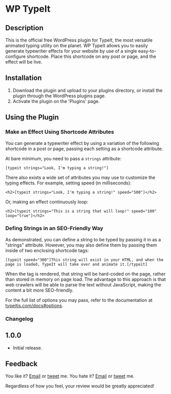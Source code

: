 # WP TypeIt

## Description
This is the official free WordPress plugin for TypeIt, the most versatile animated typing utility on the planet. WP TypeIt allows you to easily generate typewriter effects for your website by use of a single easy-to-configure shortcode. Place this shortcode on any post or page, and the effect will be live.

## Installation
1. Download the plugin and upload to your plugins directory, or install the plugin through the WordPress plugins page.
2. Activate the plugin on the 'Plugins' page.

## Using the Plugin

### Make an Effect Using Shortcode Attributes
You can generate a typewriter effect by using a variation of the following shortcode in a post or page, passing each setting as a shortcode attribute. 

At bare minimum, you need to pass a `strings` attribute:

```
[typeit strings="Look, I'm typing a string!"]
```

There also exists a wide set of attributes you may use to customize the typing effects. For example, setting speed (in milliseconds): 

```
<h2>[typeit strings="Look, I'm typing a string!" speed="500"]</h2>
```

Or, making an effect continuously loop:

```
<h2>[typeit strings="This is a string that will loop!" speed="100" loop="true"]</h2>
```

### Defing Strings in an SEO-Friendly Way
As demonstrated, you can define a string to be typed by passing it in as a "strings" attribute. However, you may also define them by passing them inside of two enclosing shortcode tags:

```
[typeit speed="300"]This string will exist in your HTML, and when the page is loaded, TypeIt will take over and animate it.[/typeit]
```

When the tag is rendered, that string will be hard-coded on the page, rather than stored in memory on page load. The advantage to this approach is that web crawlers will be able to parse the text without JavaScript, making the content a bit more SEO-friendly.

For the full list of options you may pass, refer to the documentation at [typeitjs.com/docs#options](https://typeitjs.com/docs#options).

### Changelog

## 1.0.0
* Initial release.

## Feedback
You like it? [Email](mailto:alex@macarthur.me) or [tweet](http://www.twitter.com/amacarthur) me. You hate it? [Email](mailto:alex@macarthur.me) or [tweet](http://www.twitter.com/amacarthur) me.

Regardless of how you feel, your review would be greatly appreciated!
